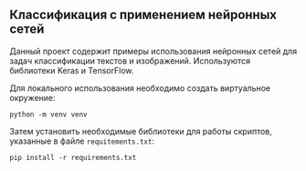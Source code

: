 ## Классификация с применением нейронных сетей

Данный проект содержит примеры использования нейронных сетей для задач классификации текстов и изображений.
Используются библиотеки Keras и TensorFlow.

Для локального использования необходимо создать виртуальное окружение:
```
python -m venv venv
```

Затем установить необходимые библиотеки для работы скриптов, указанные
в файле `requitements.txt`:

```
pip install -r requirements.txt
```